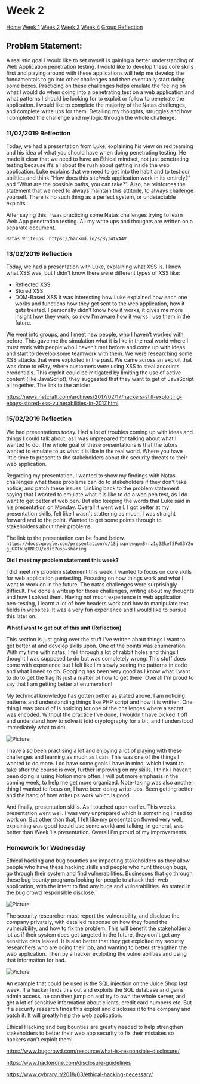 # Week 2

[Home](./README.md)
[Week 1](./week1.md)
[Week 2](./week2.md)
[Week 3](./week3.md)
[Week 4](./week4.md)
[Group Reflection](./group_reflection.md)

## Problem Statement:

A realistic goal I would like to set myself is gaining a better understanding of Web Application penetration testing. I would like to develop these core skills first and playing around with these applications will help me develop the fundamentals to go into other challenges and then eventually start doing some boxes. Practicing on these challenges helps emulate the feeling on what I would do when going into a penetrating test on a web application and what patterns I should be looking for to exploit or follow to penetrate the application.
I would like to complete the majority of the Natas challenges, and complete write ups for them. Detailing my thoughts, struggles and how I completed the challenge and my logic through the whole challenge.

### 11/02/2019 Reflection

Today, we had a presentation from Luke, explaining his view on red teaming and his idea of what you should have when doing penetrating testing. He made it clear that we need to have an Ethical mindset, not just penetrating testing because it’s all about the rush about getting inside the web application. Luke explains that we need to get into the habit and to test our abilities and think “How does this site/web application work in its entirely?” and “What are the possible paths, you can take?”.  Also, he reinforces the statement that we need to always maintain this attitude, to always challenge yourself. There is no such thing as a perfect system, or undetectable exploits. 

After saying this, I was practicing some Natas challenges trying to learn Web App penetration testing. All my write ups and thoughts are written on a separate document.

``` Natas Writeups: https://hackmd.io/s/ByI4tVA4V ```

### 13/02/2019 Reflection

Today, we had a presentation with Luke, explaining what XSS is. I knew what XSS was, but I didn’t know there were different types of XSS like:
-	Reflected XSS
-	Stored XSS
-	DOM-Based XSS
It was interesting how Luke explained how each one works and functions how they get sent to the web application, how it gets treated. I personally didn’t know how it works, it gives me more insight how they work, so now I’m aware how it works I use them in the future.

We went into groups, and I meet new people, who I haven’t worked with before. This gave me the simulation what it is like in the real world where I must work with people who I haven’t met before and come up with ideas and start to develop some teamwork with them. We were researching some XSS attacks that were exploited in the past. We came across an exploit that was done to eBay, where customers were using XSS to steal accounts credentials. This exploit could be mitigated by limiting the use of active content (like JavaScript), they suggested that they want to get of JavaScript all together. 
The link to the article: 

https://news.netcraft.com/archives/2017/02/17/hackers-still-exploiting-ebays-stored-xss-vulnerabilities-in-2017.html


### 15/02/2019 Reflection

We had presentations today. Had a lot of troubles coming up with ideas and things I could talk about, as I was unprepared for talking about what I wanted to do. The whole goal of these presentations is that the tutors wanted to emulate to us what it is like in the real world. Where you have little time to present to the stakeholders about the security threats to their web application.

Regarding my presentation, I wanted to show my findings with Natas challenges what these problems can do to stakeholders if they don't take notice, and patch these issues. Linking back to the problem statement saying that I wanted to emulate what it is like to do a web pen test, as I do want to get better at web pen. But also keeping the words that Luke said in his presentation on Monday. Overall it went well. I got better at my presentation skills, felt like I wasn't stuttering as much, I was straight forward and to the point. Wanted to get some points through to stakeholders about their problems.

The link to the presentation can be found below.
``` https://docs.google.com/presentation/d/1SjnxprewgpmBrrz1g92kefSFoS3Y2ug_GXTbUgUNRCU/edit?usp=sharing ```

**Did I meet my problem statement this week?**

I did meet my problem statement this week. I wanted to focus on core skills for web application pentesting. Focusing on how things work and what I want to work on in the future. The natas challenges were surprisingly difficult. I've done a writeup for those challenges, writing about my thoughts and how I solved them. Having not much experience in web application pen-testing, I learnt a lot of how headers work and how to manipulate text fields in websites. It was a very fun experience and I would like to pursue this later on. 

**What I want to get out of this unit (Reflection)**

This section is just going over the stuff I've written about things I want to get better at and develop skills upon. One of the points was enumeration. With my time with natas, I fell through a lot of rabbit holes and things I thought I was supposed to do but was completely wrong. This stuff does come with experience but I felt like I'm slowly seeing the patterns in code and what I need to do. Googling has been very good as I know what I want to do to get the flag its just a matter of how to get there. Overall I'm proud to say that I am getting better at enumeration!

My technical knowledge has gotten better as stated above. I am noticing patterns and understanding things like PHP script and how it is written. One thing I was proud of is noticing for one of the challenges where a secret was encoded. Without the practice I've done, I wouldn't have picked it off and understand how to solve it (did cryptography for a bit, and I understood immediately what to do). 

![Picture](./images/Capture.PNG)

I have also been practising a lot and enjoying a lot of playing with these challenges and learning as much as I can. This was one of the things I wanted to do more. I do have some goals I have in mind, which I want to take after the course is over, further improving on my skills. I think I haven't been doing is using Notion more often. I will put more emphasis in the coming week, to help me get more organized. Note-taking was also another thing I wanted to focus on, I have been doing write-ups. Been getting better and the hang of how writeups work which is good.

And finally, presentation skills. As I touched upon earlier. This weeks presentation went well. I was very unprepared which is something I need to work on. But other than that, I felt like my presentation flowed very well, explaining was good (could use some work) and talking, in general, was better than Week 1's presentation. Overall I'm proud of my improvements. 

### Homework for Wednesday

Ethical hacking and bug bounties are impacting stakeholders as they allow people who have these hacking skills and people who hunt through bugs, go through their system and find vulnerabilities. Businesses that go through these bug bounty programs looking for people to attack their web application, with the intent to find any bugs and vulnerabilities. As stated in the bug crowd responsible disclose.

![Picture](./images/bug_crowd.PNG)

The security researcher must report the vulnerability, and disclose the company privately, with detailed response on how they found the vulnerability, and how to fix the problem. This will benefit the stakeholder a lot as if their system does get targeted in the future, they don't get any sensitive data leaked. It is also better that they get exploited my security researchers who are doing their job, and wanting to better strengthen the web application. Then by a hacker exploiting the vulnerabilities and using that information for bad.

![Picture](/images/SQL_Injection_3.PNG)

An example that could be used is the SQL injection on the Juice Shop last week. If a hacker finds this out and exploits the SQL database and gains admin access, he can then jump on and try to own the whole server, and get a lot of sensitive information about clients, credit card numbers etc. But if a security research finds this exploit and discloses it to the company and patch it. It will greatly help the web application. 

Ethical Hacking and bug bounties are greatly needed to help strengthen stakeholders to better their web app security to fix their mistakes so hackers can’t exploit them!


https://www.bugcrowd.com/resource/what-is-responsible-disclosure/

https://www.hackerone.com/disclosure-guidelines

https://www.cybrary.it/2018/03/ethical-hacking-necessary/


